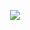 
<p align="center">
  <img  src="https://media.tenor.com/VI0QRnHvsQsAAAAC/noot-noot-meme-noot-noot.gif">
</p>


